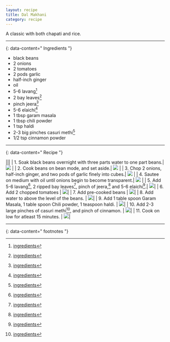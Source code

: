 ```yaml
---
layout: recipe
title: Dal Makhani
category: recipe
---
```


A classic with both chapati and rice. 

---
{: data-content=" Ingredients "}

- black beans
- 2 onions
- 2 tomatoes
- 2 pods garlic
- half-inch ginger
- oil
- 5-6 lavang[^1]
- 2 bay leaves[^1]
- pinch jeera[^1]
- 5-6 elaichi[^1]
- 1 tbsp garam masala
- 1 tbsp chili powder
- 1 tsp haldi
- 2-3 big pinches casuri methi[^1]
- 1/2 tsp cinnamon powder

---
{: data-content=" Recipe "}

|<img src="https://raw.githubusercontent.com/abadari3/abadari3.github.io/master/_images/dalmakhani0.png" style="width: 0%;height: 0;">|<img src="https://raw.githubusercontent.com/abadari3/abadari3.github.io/master/_images/dalmakhani0.png" style="width: 0%;height: 0;">|
| 1. Soak black beans overnight with three parts water to one part beans.| <img src="https://raw.githubusercontent.com/abadari3/abadari3.github.io/master/_images/dalmakhani0.png" > |
| 2. Cook beans on bean mode, and set aside.| <img src="https://raw.githubusercontent.com/abadari3/abadari3.github.io/master/_images/beanmode.png"  class="floatright"> |
| 3. Chop 2 onions, half-inch ginger, and two pods of garlic finely into cubes.| <img src="https://raw.githubusercontent.com/abadari3/abadari3.github.io/master/_images/dalmakhani1.png"> |
| 4. Sautee on medium with oil until onions begin to become transparent.| <img src="https://raw.githubusercontent.com/abadari3/abadari3.github.io/master/_images/dalmakhani2.png"> |
| 5. Add 5-6 lavang[^1], 2 ripped bay leaves[^1], pinch of jeera,[^1] and 5-6 elaichi[^1].| <img src="https://raw.githubusercontent.com/abadari3/abadari3.github.io/master/_images/dalmakhani3.png">|
| 6. Add 2 chopped tomatoes | <img src="https://raw.githubusercontent.com/abadari3/abadari3.github.io/master/_images/dalmakhani4.png">|
| 7. Add pre-cooked beans | <img src="https://raw.githubusercontent.com/abadari3/abadari3.github.io/master/_images/dalmakhani5.png">|
| 8. Add water to above the level of the beans. | <img src="https://raw.githubusercontent.com/abadari3/abadari3.github.io/master/_images/dalmakhani6.png">|
| 9. Add 1 table spoon Garam Masala, 1 table spoon Chili powder, 1 teaspoon haldi. | <img src="https://raw.githubusercontent.com/abadari3/abadari3.github.io/master/_images/garammasala.png">|
| 10. Add 2-3 large pinches of casuri methi[^1], and pinch of cinnamon. | <img src="https://raw.githubusercontent.com/abadari3/abadari3.github.io/master/_images/dalmakhani7.png">|
| 11. Cook on low for atleast 15 minutes. | <img src="https://raw.githubusercontent.com/abadari3/abadari3.github.io/master/_images/dalmakhani8.png">|


---
{: data-content=" footnotes "}

[^1]: [ingredients](/ingredients)